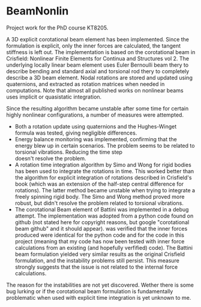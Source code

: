 # BeamNonlin
Project work for the PhD course KT8205.

A 3D explicit corotational beam element has been implemented. Since the formulation is explicit, only the inner forces are calculated, the tangent stiffness is left out. The implementation is based on the corotational beam in Crisfield: Nonlinear Finite Elements for Continua and Structures vol 2. The underlying locally linear beam element uses Euler Bernoulli beam thery to describe bending and standard axial and torsional rod thery to completely describe a 3D beam element. Nodal rotations are stored and updated using quaternions, and extracted as rotation matrices when needed in computations. Note that almost all published works on nonlinear beams uses implicit or quasistatic integration.

Since the resulting algorithm became unstable after some time for certain highly nonlinear configurations, a number of measures were attempted.
-   Both a rotation update using quaternions and the Hughes-Winget formula was tested, giving negligible differences.
-   Energy balance monitoring was implemented, confirming that the energy blew up in certain scenarios. The problem seems to be related to torsional vibrations. Reducing the time step     
    doesn't resolve the problem. 
-   A rotation time integration algorithm by Simo and Wong for rigid bodies has been used to integrate the rotations in time. This worked better than the algorithm for explicit integration 
    of rotations described in Crisfield's book (which was an extension of the half-step central difference for rotations). The latter method became unstable when trying to integrate a     
    freely spinning rigid body. The Simo and Wong method proved more robust, but didn't resolve the problem related to torsional vibrations.
-   The corotational Beam element of Battini was implemented in a debug attempt. The implementation was adopted from a python code found on github (not stated here for copyright reasons, 
    but google "corotational beam github" and it should appear). was verified that the inner forces produced were identical for the python code and for the code in this project (meaning         that my code has now been tested with inner force calculations from an existing (and hopefully verfified) code). The Battini beam formulation yielded very similar results as the 
    original Crisfield formulation, and the instability problems still persist. This measure strongly suggests that the issue is not related to the internal force calculations.

The reason for the instabilities are not yet discovered. Wether there is some bug lurking or if the corotational beam formulation is fundamentally problematic when used with explicit time integration is yet unknown to me.
